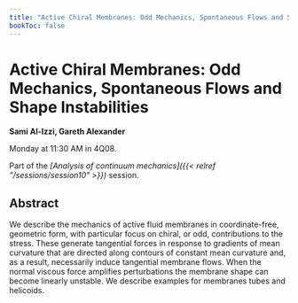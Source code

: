```yaml
---
title: "Active Chiral Membranes: Odd Mechanics, Spontaneous Flows and Shape Instabilities"
bookToc: false
---
```


# Active Chiral Membranes: Odd Mechanics, Spontaneous Flows and Shape Instabilities

**Sami Al-Izzi, Gareth Alexander**

Monday at 11:30 AM in 4Q08.

Part of the *[Analysis of continuum mechanics]({{< relref "/sessions/session10" >}})* session.

## Abstract

We describe the mechanics of active fluid membranes in coordinate-free, geometric form, with particular focus on chiral, or odd, contributions to the stress. These generate tangential forces in response to gradients of mean curvature that are directed along contours of constant mean curvature and, as a result, necessarily induce tangential membrane flows. When the normal viscous force amplifies perturbations the membrane shape can become linearly unstable. We describe examples for membranes tubes and helicoids. 


